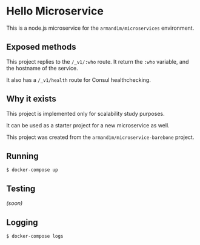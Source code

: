 # Hello Microservice

This is a node.js microservice for the `armand1m/microservices` environment.

## Exposed methods

This project replies to the `/_v1/:who` route. It return the `:who` variable, and the hostname of the service.

It also has a `/_v1/health` route for Consul healthchecking.

## Why it exists
This project is implemented only for scalability study purposes. 

It can be used as a starter project for a new microservice as well.

This project was created from the `armand1m/microservice-barebone` project.

## Running
    $ docker-compose up

## Testing

_(soon)_

## Logging
    $ docker-compose logs
